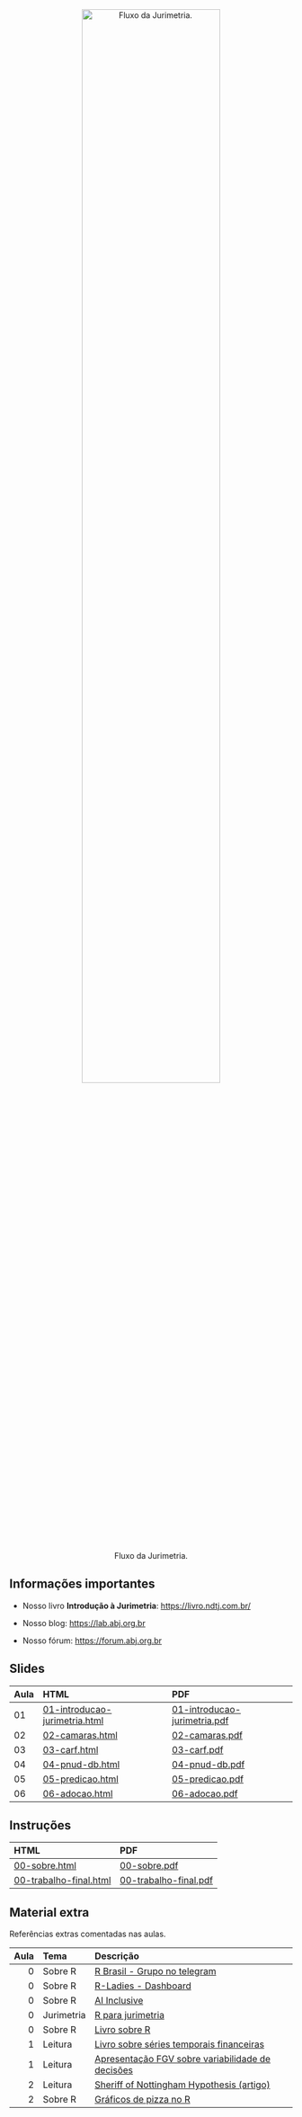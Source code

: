 
<!-- README.md is generated from README.Rmd. Please edit that file -->

<div class="figure" style="text-align: center">

<img src="https://abj.org.br/img/conteudo/ml-jurimetria.png" alt="Fluxo da Jurimetria." width="70%" />
<p class="caption">
Fluxo da Jurimetria.
</p>

</div>

## Informações importantes

-   Nosso livro **Introdução à Jurimetria**:
    <https://livro.ndtj.com.br/>

-   Nosso blog: <https://lab.abj.org.br>

-   Nosso fórum: <https://forum.abj.org.br>

## Slides

| Aula | HTML                                                                                                         | PDF                                                                                                        |
|:-----|:-------------------------------------------------------------------------------------------------------------|:-----------------------------------------------------------------------------------------------------------|
| 01   | [01-introducao-jurimetria.html](https://ndtj.github.io/main-jurimetria/slides/01-introducao-jurimetria.html) | [01-introducao-jurimetria.pdf](https://ndtj.github.io/main-jurimetria/slides/01-introducao-jurimetria.pdf) |
| 02   | [02-camaras.html](https://ndtj.github.io/main-jurimetria/slides/02-camaras.html)                             | [02-camaras.pdf](https://ndtj.github.io/main-jurimetria/slides/02-camaras.pdf)                             |
| 03   | [03-carf.html](https://ndtj.github.io/main-jurimetria/slides/03-carf.html)                                   | [03-carf.pdf](https://ndtj.github.io/main-jurimetria/slides/03-carf.pdf)                                   |
| 04   | [04-pnud-db.html](https://ndtj.github.io/main-jurimetria/slides/04-pnud-db.html)                             | [04-pnud-db.pdf](https://ndtj.github.io/main-jurimetria/slides/04-pnud-db.pdf)                             |
| 05   | [05-predicao.html](https://ndtj.github.io/main-jurimetria/slides/05-predicao.html)                           | [05-predicao.pdf](https://ndtj.github.io/main-jurimetria/slides/05-predicao.pdf)                           |
| 06   | [06-adocao.html](https://ndtj.github.io/main-jurimetria/slides/06-adocao.html)                               | [06-adocao.pdf](https://ndtj.github.io/main-jurimetria/slides/06-adocao.pdf)                               |

## Instruções

| HTML                                                                                           | PDF                                                                                          |
|:-----------------------------------------------------------------------------------------------|:---------------------------------------------------------------------------------------------|
| [00-sobre.html](https://ndtj.github.io/main-jurimetria/slides/00-sobre.html)                   | [00-sobre.pdf](https://ndtj.github.io/main-jurimetria/slides/00-sobre.pdf)                   |
| [00-trabalho-final.html](https://ndtj.github.io/main-jurimetria/slides/00-trabalho-final.html) | [00-trabalho-final.pdf](https://ndtj.github.io/main-jurimetria/slides/00-trabalho-final.pdf) |

## Material extra

Referências extras comentadas nas aulas.

| Aula | Tema       | Descrição                                                                                                                                    |
|-----:|:-----------|:---------------------------------------------------------------------------------------------------------------------------------------------|
|    0 | Sobre R    | [R Brasil - Grupo no telegram](https://t.me/rbrasiloficial)                                                                                  |
|    0 | Sobre R    | [R-Ladies - Dashboard](https://benubah.github.io/r-community-explorer/rladies.html)                                                          |
|    0 | Sobre R    | [AI Inclusive](https://www.ai-inclusive.org/)                                                                                                |
|    0 | Jurimetria | [R para jurimetria](https://abjur.github.io/r4jurimetrics)                                                                                   |
|    0 | Sobre R    | [Livro sobre R](https://livro.curso-r.com)                                                                                                   |
|    1 | Leitura    | [Livro sobre séries temporais financeiras](https://www.amazon.com.br/Econometria-Financeira-S%C3%A9ries-Temporais-Financeiras/dp/8521211309) |
|    1 | Leitura    | [Apresentação FGV sobre variabilidade de decisões](https://abjur.github.io/slides/fgv/#1)                                                    |
|    2 | Leitura    | [Sheriff of Nottingham Hypothesis (artigo)](http://repositorio.unifesp.br/handle/11600/38866)                                                |
|    2 | Sobre R    | [Gráficos de pizza no R](https://www.r-graph-gallery.com/piechart-ggplot2.html)                                                              |
